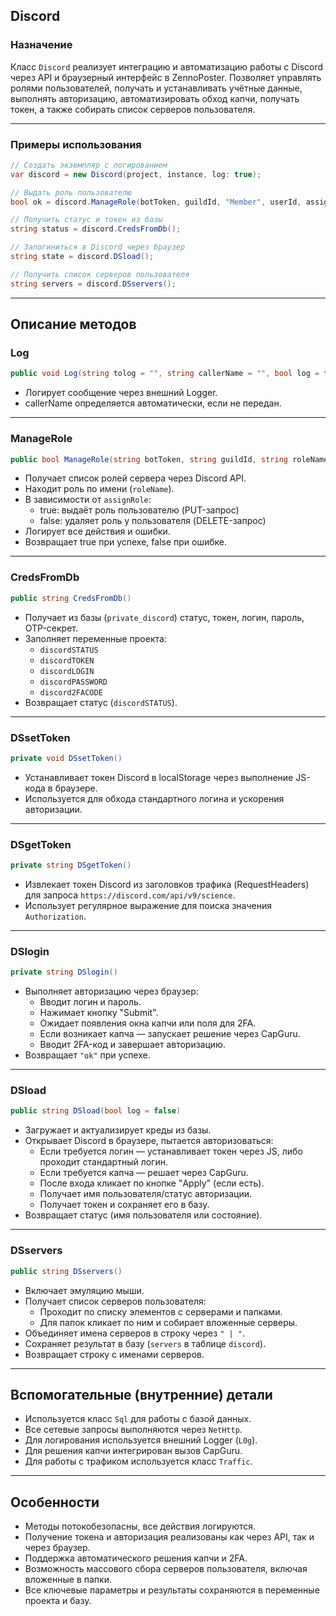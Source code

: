 

##  Discord

### Назначение

Класс `Discord` реализует интеграцию и автоматизацию работы с Discord через API и браузерный интерфейс в ZennoPoster. Позволяет управлять ролями пользователей, получать и устанавливать учётные данные, выполнять авторизацию, автоматизировать обход капчи, получать токен, а также собирать список серверов пользователя.

---

### Примеры использования

```csharp
// Создать экземпляр с логированием
var discord = new Discord(project, instance, log: true);

// Выдать роль пользователю
bool ok = discord.ManageRole(botToken, guildId, "Member", userId, assignRole: true);

// Получить статус и токен из базы
string status = discord.CredsFromDb();

// Залогиниться в Discord через браузер
string state = discord.DSload();

// Получить список серверов пользователя
string servers = discord.DSservers();
```


---

## Описание методов

### Log

```csharp
public void Log(string tolog = "", string callerName = "", bool log = false)
```

- Логирует сообщение через внешний Logger.
- callerName определяется автоматически, если не передан.

---

### ManageRole

```csharp
public bool ManageRole(string botToken, string guildId, string roleName, string userId, bool assignRole, string callerName = "")
```

- Получает список ролей сервера через Discord API.
- Находит роль по имени (`roleName`).
- В зависимости от `assignRole`:
    - true: выдаёт роль пользователю (PUT-запрос)
    - false: удаляет роль у пользователя (DELETE-запрос)
- Логирует все действия и ошибки.
- Возвращает true при успехе, false при ошибке.

---

### CredsFromDb

```csharp
public string CredsFromDb()
```

- Получает из базы (`private_discord`) статус, токен, логин, пароль, OTP-секрет.
- Заполняет переменные проекта:
    - `discordSTATUS`
    - `discordTOKEN`
    - `discordLOGIN`
    - `discordPASSWORD`
    - `discord2FACODE`
- Возвращает статус (`discordSTATUS`).

---

### DSsetToken

```csharp
private void DSsetToken()
```

- Устанавливает токен Discord в localStorage через выполнение JS-кода в браузере.
- Используется для обхода стандартного логина и ускорения авторизации.

---

### DSgetToken

```csharp
private string DSgetToken()
```

- Извлекает токен Discord из заголовков трафика (RequestHeaders) для запроса `https://discord.com/api/v9/science`.
- Использует регулярное выражение для поиска значения `Authorization`.

---

### DSlogin

```csharp
private string DSlogin()
```

- Выполняет авторизацию через браузер:
    - Вводит логин и пароль.
    - Нажимает кнопку "Submit".
    - Ожидает появления окна капчи или поля для 2FA.
    - Если возникает капча — запускает решение через CapGuru.
    - Вводит 2FA-код и завершает авторизацию.
- Возвращает `"ok"` при успехе.

---

### DSload

```csharp
public string DSload(bool log = false)
```

- Загружает и актуализирует креды из базы.
- Открывает Discord в браузере, пытается авторизоваться:
    - Если требуется логин — устанавливает токен через JS, либо проходит стандартный логин.
    - Если требуется капча — решает через CapGuru.
    - После входа кликает по кнопке "Apply" (если есть).
    - Получает имя пользователя/статус авторизации.
    - Получает токен и сохраняет его в базу.
- Возвращает статус (имя пользователя или состояние).

---

### DSservers

```csharp
public string DSservers()
```

- Включает эмуляцию мыши.
- Получает список серверов пользователя:
    - Проходит по списку элементов с серверами и папками.
    - Для папок кликает по ним и собирает вложенные серверы.
- Объединяет имена серверов в строку через `" | "`.
- Сохраняет результат в базу (`servers` в таблице `discord`).
- Возвращает строку с именами серверов.

---

## Вспомогательные (внутренние) детали

- Используется класс `Sql` для работы с базой данных.
- Все сетевые запросы выполняются через `NetHttp`.
- Для логирования используется внешний Logger (`L0g`).
- Для решения капчи интегрирован вызов CapGuru.
- Для работы с трафиком используется класс `Traffic`.

---

## Особенности

- Методы потокобезопасны, все действия логируются.
- Получение токена и авторизация реализованы как через API, так и через браузер.
- Поддержка автоматического решения капчи и 2FA.
- Возможность массового сбора серверов пользователя, включая вложенные в папки.
- Все ключевые параметры и результаты сохраняются в переменные проекта и базу.


